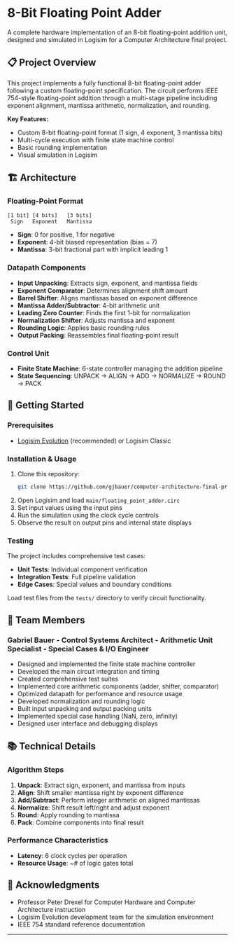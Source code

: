 # 8-Bit Floating Point Adder

A complete hardware implementation of an 8-bit floating-point addition unit, designed and simulated in Logisim for a Computer Architecture final project.

## 📋 Project Overview

This project implements a fully functional 8-bit floating-point adder following a custom floating-point specification. The circuit performs IEEE 754-style floating-point addition through a multi-stage pipeline including exponent alignment, mantissa arithmetic, normalization, and rounding.

**Key Features:**
- Custom 8-bit floating-point format (1 sign, 4 exponent, 3 mantissa bits)
- Multi-cycle execution with finite state machine control
- Basic rounding implementation
- Visual simulation in Logisim
<!-- Support for special cases (zero, infinity, NaN) -->

## 🏗️ Architecture

### Floating-Point Format
```
[1 bit] [4 bits]   [3 bits]
 Sign   Exponent   Mantissa
```
- **Sign**: 0 for positive, 1 for negative
- **Exponent**: 4-bit biased representation (bias = 7)
- **Mantissa**: 3-bit fractional part with implicit leading 1

### Datapath Components
- **Input Unpacking**: Extracts sign, exponent, and mantissa fields
- **Exponent Comparator**: Determines alignment shift amount
- **Barrel Shifter**: Aligns mantissas based on exponent difference
- **Mantissa Adder/Subtractor**: 4-bit arithmetic unit
- **Leading Zero Counter**: Finds the first 1-bit for normalization
- **Normalization Shifter**: Adjusts mantissa and exponent
- **Rounding Logic**: Applies basic rounding rules
- **Output Packing**: Reassembles final floating-point result

### Control Unit
- **Finite State Machine**: 6-state controller managing the addition pipeline
- **State Sequencing**: UNPACK → ALIGN → ADD → NORMALIZE → ROUND → PACK

## 🚀 Getting Started

### Prerequisites
- [Logisim Evolution](https://github.com/logisim-evolution/logisim-evolution) (recommended) or Logisim Classic

### Installation & Usage
1. Clone this repository:
   ```sh
   git clone https://github.com/gjbauer/computer-architecture-final-project.git
   ```
2. Open Logisim and load `main/floating_point_adder.circ`
3. Set input values using the input pins
4. Run the simulation using the clock cycle controls
5. Observe the result on output pins and internal state displays

### Testing
The project includes comprehensive test cases:
- **Unit Tests**: Individual component verification
- **Integration Tests**: Full pipeline validation
- **Edge Cases**: Special values and boundary conditions

Load test files from the `tests/` directory to verify circuit functionality.

## 👥 Team Members

### Gabriel Bauer - **Control Systems Architect** - **Arithmetic Unit Specialist** - **Special Cases & I/O Engineer**
- Designed and implemented the finite state machine controller
- Developed the main circuit integration and timing
- Created comprehensive test suites
- Implemented core arithmetic components (adder, shifter, comparator)
- Optimized datapath for performance and resource usage
- Developed normalization and rounding logic
- Built input unpacking and output packing units
- Implemented special case handling (NaN, zero, infinity)
- Designed user interface and debugging displays

## 📚 Technical Details

### Algorithm Steps
1. **Unpack**: Extract sign, exponent, and mantissa from inputs
2. **Align**: Shift smaller mantissa right by exponent difference
3. **Add/Subtract**: Perform integer arithmetic on aligned mantissas
4. **Normalize**: Shift result left/right and adjust exponent
5. **Round**: Apply rounding to mantissa
6. **Pack**: Combine components into final result

### Performance Characteristics
- **Latency**: 6 clock cycles per operation
- **Resource Usage**: ~# of logic gates total

<!--### Challenges Overcome
 - --> 

## 🙏 Acknowledgments

- Professor Peter Drexel for Computer Hardware and Computer Architecture instruction
- Logisim Evolution development team for the simulation environment
- IEEE 754 standard reference documentation

---
